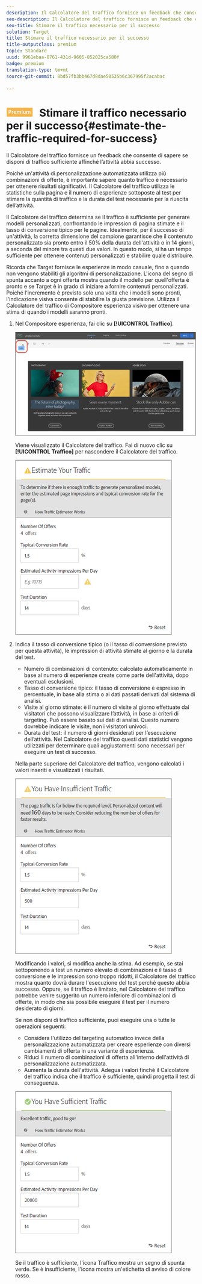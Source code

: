 ```yaml
---
description: Il Calcolatore del traffico fornisce un feedback che consente di sapere se disponi di traffico sufficiente affinché l’attività abbia successo.
seo-description: Il Calcolatore del traffico fornisce un feedback che consente di sapere se disponi di traffico sufficiente affinché l’attività abbia successo.
seo-title: Stimare il traffico necessario per il successo
solution: Target
title: Stimare il traffico necessario per il successo
title-outputclass: premium
topic: Standard
uuid: 9961ebaa-8761-431d-9605-852025ca580f
badge: premium
translation-type: tm+mt
source-git-commit: 8bd57fb3bb467d8dae50535b6c367995f2acabac

---
```



# ![PREMIUM](/help/assets/premium.png) Stimare il traffico necessario per il successo{#estimate-the-traffic-required-for-success}

Il Calcolatore del traffico fornisce un feedback che consente di sapere se disponi di traffico sufficiente affinché l’attività abbia successo.

Poiché un&#39;attività di personalizzazione automatizzata utilizza più combinazioni di offerte, è importante sapere quanto traffico è necessario per ottenere risultati significativi. Il Calcolatore del traffico utilizza le statistiche sulla pagina e il numero di esperienze sottoposte al test per stimare la quantità di traffico e la durata del test necessarie per la riuscita dell’attività.

Il Calcolatore del traffico determina se il traffico è sufficiente per generare modelli personalizzati, confrontando le impression di pagina stimate e il tasso di conversione tipico per le pagine. Idealmente, per il successo di un&#39;attività, la corretta dimensione del campione garantisce che il contenuto personalizzato sia pronto entro il 50% della durata dell&#39;attività o in 14 giorni, a seconda del minore tra questi due valori. In questo modo, si ha un tempo sufficiente per ottenere contenuti personalizzati e stabilire quale distribuire.

Ricorda che Target fornisce le esperienze in modo casuale, fino a quando non vengono stabiliti gli algoritmi di personalizzazione. L&#39;icona del segno di spunta accanto a ogni offerta mostra quando il modello per quell&#39;offerta è pronto e se Target è in grado di iniziare a fornire contenuti personalizzati. Poiché l&#39;incremento è previsto solo una volta che i modelli sono pronti, l&#39;indicazione visiva consente di stabilire la giusta previsione. Utilizza il Calcolatore del traffico di Compositore esperienza visivo per ottenere una stima di quando i modelli saranno pronti.

1. Nel Compositore esperienza, fai clic su **[!UICONTROL Traffico]**.

   ![Icona Traffico](/help/c-activities/t-automated-personalization/assets/icon-traffic.png)

   Viene visualizzato il Calcolatore del traffico. Fai di nuovo clic su **[!UICONTROL Traffico]** per nascondere il Calcolatore del traffico.

   ![](assets/ap_est.png)

1. Indica il tasso di conversione tipico (o il tasso di conversione previsto per questa attività), le impression di attività stimate al giorno e la durata del test.

   * Numero di combinazioni di contenuto: calcolato automaticamente in base al numero di esperienze create come parte dell&#39;attività, dopo eventuali esclusioni.
   * Tasso di conversione tipico: il tasso di conversione è espresso in percentuale, in base alla stima o ai dati passati derivati dal sistema di analisi.
   * Visite al giorno stimate: è il numero di visite al giorno effettuate dai visitatori che possono visualizzare l’attività, in base ai criteri di targeting. Può essere basato sui dati di analisi. Questo numero dovrebbe indicare le visite, non i visitatori univoci.
   * Durata del test: il numero di giorni desiderati per l’esecuzione dell’attività.
   Nel Calcolatore del traffico questi dati statistici vengono utilizzati per determinare quali aggiustamenti sono necessari per eseguire un test di successo.

   Nella parte superiore del Calcolatore del traffico, vengono calcolati i valori inseriti e visualizzati i risultati.

   ![](assets/ap_est_no.png)

   Modificando i valori, si modifica anche la stima. Ad esempio, se stai sottoponendo a test un numero elevato di combinazioni e il tasso di conversione e le impression sono troppo ridotti, il Calcolatore del traffico mostra quanto dovrà durare l&#39;esecuzione del test perché questo abbia successo. Oppure, se il traffico è limitato, nel Calcolatore del traffico potrebbe venire suggerito un numero inferiore di combinazioni di offerte, in modo che sia possibile eseguire il test per il numero desiderato di giorni.

   Se non disponi di traffico sufficiente, puoi eseguire una o tutte le operazioni seguenti:

   * Considera l&#39;utilizzo del targeting automatico invece della personalizzazione automatizzata per creare esperienze con diversi cambiamenti di offerta in una variante di esperienza.
   * Riduci il numero di combinazioni di offerta all&#39;interno dell&#39;attività di personalizzazione automatizzata.
   * Aumenta la durata dell&#39;attività.
   Adegua i valori finché il Calcolatore del traffico indica che il traffico è sufficiente, quindi progetta il test di conseguenza.

   ![](assets/ap_est_yes.png)

   Se il traffico è sufficiente, l&#39;icona Traffico mostra un segno di spunta verde. Se è insufficiente, l&#39;icona mostra un&#39;etichetta di avviso di colore rosso.
